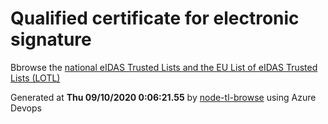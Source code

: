 # Qualified certificate for electronic signature 
 Bbrowse the [national eIDAS Trusted Lists and the EU List of eIDAS Trusted Lists (LOTL)](https://webgate.ec.europa.eu/tl-browser/#/) 
 
 
Generated at **Thu 09/10/2020  0:06:21.55** by [node-tl-browse](https://github.com/ymedlop/node-tl-browser) using Azure Devops 
